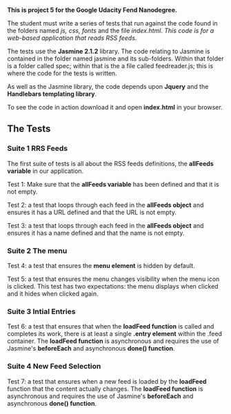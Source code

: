 **This is project 5 for the Google Udacity Fend Nanodegree.**

The student must write a series of tests that run against the code found in the folders named *js, css, fonts* and the file *index.html*. *This code is for a web-based application that reads RSS feeds.*

The tests use the **Jasmine 2.1.2** library. The code relating to Jasmine is contained in the folder named jasmine and its sub-folders. Within that folder is a folder called spec; within that is the a file called feedreader.js; this is where the code for the tests is written.

As well as the Jasmine library, the code depends upon **Jquery** and the **Handlebars templating library**.

To see the code in action download it and open **index.html** in your browser.

## The Tests

### Suite 1 RRS Feeds
The first suite of tests is all about the RSS feeds definitions, the **allFeeds variable** in our application.

  Test 1: Make sure that the **allFeeds variable** has been defined and that it is not empty.

  Test 2: a test that loops through each feed in the **allFeeds object** and ensures it has a URL defined and that the URL is not empty.

  Test 3: a test that loops through each feed in the **allFeeds object** and ensures it has a name defined and that the name is not empty.

### Suite 2 The menu

  Test 4: a test that ensures the **menu element** is hidden by default.

  Test 5: a test that ensures the menu changes visibility when the menu icon is clicked. This test has two expectations: the menu displays when clicked and it hides when clicked again.

### Suite 3 Intial Entries

  Test 6: a test that ensures that when the **loadFeed function** is called and completes its work, there is at least a single **.entry element** within the .feed container.
  The **loadFeed function** is asynchronous and requires the use of Jasmine's **beforeEach** and asynchronous **done() function**.

### Suite 4 New Feed Selection

  Test 7: a test that ensures when a new feed is loaded by the **loadFeed** function that the content actually changes.
  The **loadFeed function** is asynchronous and requires the use of Jasmine's **beforeEach** and asynchronous **done() function**.







